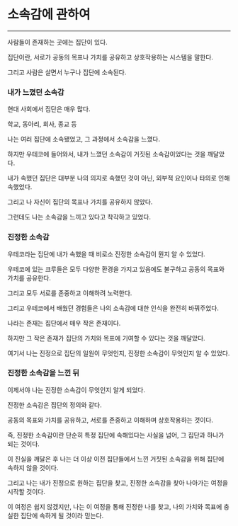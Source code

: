 # 소속감에 관하여

---

사람들이 존재하는 곳에는 집단이 있다.

집단이란, 서로가 공동의 목표나 가치를 공유하고 상호작용하는 시스템을 말한다.

그리고 사람은 살면서 누구나 집단에 소속된다.

### 내가 느꼈던 소속감

현대 사회에서 집단은 매우 많다.

학교, 동아리, 회사, 종교 등

나는 여러 집단에 소속됐었고, 그 과정에서 소속감을 느꼈다.

하지만 우테코에 들어와서, 내가 느꼈던 소속감이 거짓된 소속감이었다는 것을 깨달았다.

내가 속했던 집단은 대부분 나의 의지로 속했던 것이 아닌, 외부적 요인이나 타의로 인해 속했었다.

그리고 나 자신이 집단의 목표나 가치를 공유하지 않았다.

그런데도 나는 소속감을 느끼고 있다고 착각하고 있었다.

### 진정한 소속감

우테코라는 집단에 내가 속했을 때 비로소 진정한 소속감이 뭔지 알 수 있었다.

우테코에 있는 크루들은 모두 다양한 환경을 가지고 있음에도 불구하고 공동의 목표와 가치를 공유한다.

그리고 모두 서로를 존중하고 이해하려 노력한다.

그리고 우테코에서 배웠던 경험들은 나의 소속감에 대한 인식을 완전히 바꿔주었다.

나라는 존재는 집단에서 매우 작은 존재이다.

하지만 그 작은 존재가 집단의 가치와 목표에 기여할 수 있다는 것을 깨달았다.

여기서 나는 진정으로 집단의 일원이 무엇인지, 진정한 소속감이 무엇인지 알 수 있었다.

### 진정한 소속감을 느낀 뒤

이제서야 나는 진정한 소속감이 무엇인지 알게 되었다.

진정한 소속감은 집단의 정의와 같다.

공동의 목표와 가치를 공유하고, 서로를 존중하고 이해하며 상호작용하는 것이다.

즉, 진정한 소속감이란 단순히 특정 집단에 속해있다는 사실을 넘어, 그 집단과 하나가 되는 것이다.

이 진실을 깨달은 후 나는 더 이상 이전 집단들에서 느낀 거짓된 소속감을 위해 집단에 속하지 않을 것이다.

그리고 나는 내가 진정으로 원하는 집단을 찾고, 진정한 소속감을 찾아 나아가는 여정을 시작할 것이다.

이 여정은 쉽지 않겠지만, 나는 이 여정을 통해 진정한 나를 찾고, 나의 가치와 목표에 충실한 집단에 속하게 될 것이라 믿는다.
